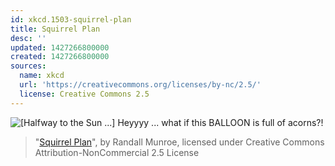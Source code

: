 ```yaml
---
id: xkcd.1503-squirrel-plan
title: Squirrel Plan
desc: ''
updated: 1427266800000
created: 1427266800000
sources:
  name: xkcd
  url: 'https://creativecommons.org/licenses/by-nc/2.5/'
  license: Creative Commons 2.5
---
```

![\[Halfway to the Sun ...\] Heyyyy ... what if this BALLOON is full of acorns?!](https://imgs.xkcd.com/comics/squirrel_plan.png)
> "[Squirrel Plan](https://xkcd.com/1503/)", by Randall Munroe, licensed under Creative Commons Attribution-NonCommercial 2.5 License
